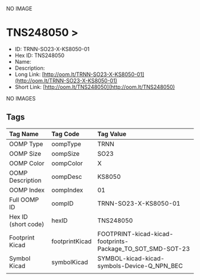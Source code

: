 


  
NO IMAGE  
# TNS248050 > 

- ID: TRNN-SO23-X-KS8050-01
- Hex ID: TNS248050
- Name: 
- Description: 
- Long Link: [http://oom.lt/TRNN-SO23-X-KS8050-01](http://oom.lt/TRNN-SO23-X-KS8050-01)
- Short Link: [http://oom.lt/TNS248050](http://oom.lt/TNS248050)
  
NO IMAGES  
## Tags
  

|Tag Name|Tag Code|Tag Value|
| :--- | :--- | :--- |
|OOMP Type|oompType|TRNN|
|OOMP Size|oompSize|SO23|
|OOMP Color|oompColor|X|
|OOMP Description|oompDesc|KS8050|
|OOMP Index|oompIndex|01|
|Full OOMP ID|oompID|TRNN-SO23-X-KS8050-01|
|Hex ID (short code)|hexID|TNS248050|
|Footprint Kicad|footprintKicad|FOOTPRINT-kicad-kicad-footprints-Package_TO_SOT_SMD-SOT-23|
|Symbol Kicad|symbolKicad|SYMBOL-kicad-kicad-symbols-Device-Q_NPN_BEC|
||||
